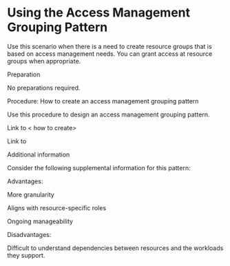 # Using the Access Management Grouping Pattern 


Use this scenario when there is a need to create resource groups that is based on access management needs. You can 
grant access at resource groups when appropriate. 


 


 


 


Preparation  


No preparations required.  


 


 


 


Procedure: How to create an access management grouping pattern  


  


Use this procedure to design an access management grouping pattern.  


 


Link to < how to create> 


Link to <Sample Scripts> 


 


 


 


Additional information 


Consider the following supplemental information for this pattern:  


 


Advantages: 

More granularity 


Aligns with resource-specific roles 


Ongoing manageability 



 


Disadvantages: 


Difficult to understand dependencies between resources and the workloads they support. 


 


 


<Insert figure>
 
